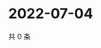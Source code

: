 # 2022-07-04

共 0 条

<!-- BEGIN WEIBO -->
<!-- 最后更新时间 Mon Jul 04 2022 11:48:17 GMT+0800 (China Standard Time) -->

<!-- END WEIBO -->
